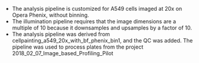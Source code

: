 - The analysis pipeline is customized for A549 cells imaged at 20x on Opera Phenix, without binning.
- The illumination pipeline requires that the image dimensions are a multiple of 10 because it downsamples and upsamples by a factor of 10.
- The analysis pipeline was derived from cellpainting_a549_20x_with_bf_phenix_bin1, and the QC was added. The pipeline was used to process plates from the project 2018_02_07_Image_based_Profiling_Pilot
